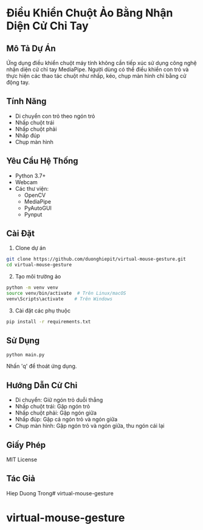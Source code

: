 # Điều Khiển Chuột Ảo Bằng Nhận Diện Cử Chỉ Tay

## Mô Tả Dự Án

Ứng dụng điều khiển chuột máy tính không cần tiếp xúc sử dụng công nghệ nhận diện cử chỉ tay MediaPipe. Người dùng có thể điều khiển con trỏ và thực hiện các thao tác chuột như nhấp, kéo, chụp màn hình chỉ bằng cử động tay.

## Tính Năng

- Di chuyển con trỏ theo ngón trỏ
- Nhấp chuột trái 
- Nhấp chuột phải
- Nhấp đúp
- Chụp màn hình

## Yêu Cầu Hệ Thống

- Python 3.7+
- Webcam
- Các thư viện: 
  * OpenCV
  * MediaPipe
  * PyAutoGUI
  * Pynput

## Cài Đặt

1. Clone dự án
```bash
git clone https://github.com/duonghiepit/virtual-mouse-gesture.git
cd virtual-mouse-gesture
```

2. Tạo môi trường ảo
```bash
python -m venv venv
source venv/bin/activate  # Trên Linux/macOS
venv\Scripts\activate    # Trên Windows
```

3. Cài đặt các phụ thuộc
```bash
pip install -r requirements.txt
```

## Sử Dụng

```bash
python main.py
```

Nhấn 'q' để thoát ứng dụng.

## Hướng Dẫn Cử Chỉ

- Di chuyển: Giữ ngón trỏ duỗi thẳng
- Nhấp chuột trái: Gập ngón trỏ
- Nhấp chuột phải: Gập ngón giữa
- Nhấp đúp: Gập cả ngón trỏ và ngón giữa
- Chụp màn hình: Gập ngón trỏ và ngón giữa, thu ngón cái lại

## Giấy Phép

MIT License

## Tác Giả

Hiep Duong Trong# virtual-mouse-gesture
# virtual-mouse-gesture
